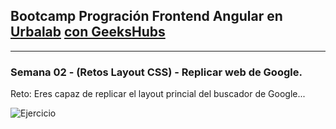 ## Bootcamp Progración Frontend Angular en [Urbalab](https://www.urbalabgandia.com/es/inicio/) [con GeeksHubs](https://geekshubsacademy.com/)


***

### Semana 02 - (Retos Layout CSS) - Replicar web de Google.

Reto: Eres capaz de replicar el layout princial del buscador de Google...

![Ejercicio]()
